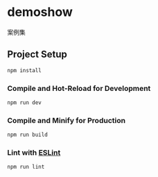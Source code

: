 <!--
 * @Author: your name
 * @Date: 2022-09-29 15:52:17
 * @LastEditTime: 2022-09-29 16:04:50
 * @LastEditors: yuhan
 * @Description: 
 * @FilePath: \demoshow\README.md
-->
# demoshow

案例集

## Project Setup

```sh
npm install
```

### Compile and Hot-Reload for Development

```sh
npm run dev
```

### Compile and Minify for Production

```sh
npm run build
```

### Lint with [ESLint](https://eslint.org/)

```sh
npm run lint
```
